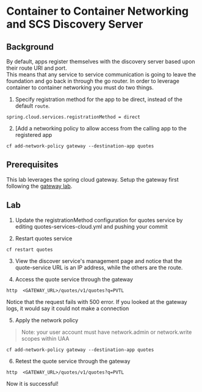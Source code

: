 # Container to Container Networking and SCS Discovery Server

## Background
By default, apps register themselves with the discovery server based upon their route URI and port.  
This means that any service to service communication is going to leave the foundation and go back in through
the go router.  In order to leverage container to container networking you must do two things.

1. Specify registration method for the app to be direct, instead of the default `route`.

```
spring.cloud.services.registrationMethod = direct
```

2. [Add a networking policy to allow access from the calling app to the registered app
 
```
cf add-network-policy gateway --destination-app quotes
```

## Prerequisites
This lab leverages the spring cloud gateway.  Setup the gateway first following the [gateway lab](lab_spring_cloud_gateway.md).
 
## Lab
1. Update the registrationMethod configuration for quotes service by editing quotes-services-cloud.yml and pushing your commit

2. Restart quotes service
```
cf restart quotes
```
3. View the discover service's management page and notice that the quote-service URL is an IP address, while the others are the route.

4. Access the quote service through the gateway
```
http  <GATEWAY_URL>/quotes/v1/quotes?q=PVTL
```
Notice that the request fails with 500 error.  If you looked at the gateway logs, it would say it could not make a connection

5. Apply the network policy
>Note: your user account must have network.admin or network.write scopes within UAA
```
cf add-network-policy gateway --destination-app quotes
```

6. Retest the quote service through the gateway
```
http  <GATEWAY_URL>/quotes/v1/quotes?q=PVTL
```
Now it is successful! 

